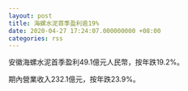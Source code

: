 ```yaml
---
layout: post
title: 海螺水泥首季盈利逾19%
date: 2020-04-27 17:24:07.000000000 +08:00
categories: rss
---
```


安徽海螺水泥首季盈利49.1億元人民幣，按年跌19.2%。

期內營業收入232.1億元，按年跌23.9%。
